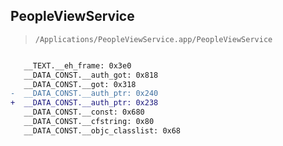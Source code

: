 ## PeopleViewService

> `/Applications/PeopleViewService.app/PeopleViewService`

```diff

   __TEXT.__eh_frame: 0x3e0
   __DATA_CONST.__auth_got: 0x818
   __DATA_CONST.__got: 0x318
-  __DATA_CONST.__auth_ptr: 0x240
+  __DATA_CONST.__auth_ptr: 0x238
   __DATA_CONST.__const: 0x680
   __DATA_CONST.__cfstring: 0x80
   __DATA_CONST.__objc_classlist: 0x68

```
